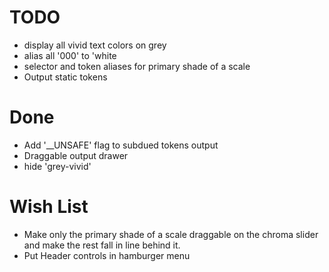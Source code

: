 # TODO

- display all vivid text colors on grey
- alias all '000' to 'white
- selector and token aliases for primary shade of a scale
- Output static tokens

# Done

- Add '\_\_UNSAFE' flag to subdued tokens output
- Draggable output drawer
- hide 'grey-vivid'

# Wish List

- Make only the primary shade of a scale draggable on the chroma slider and make the rest fall in line behind it.
- Put Header controls in hamburger menu
